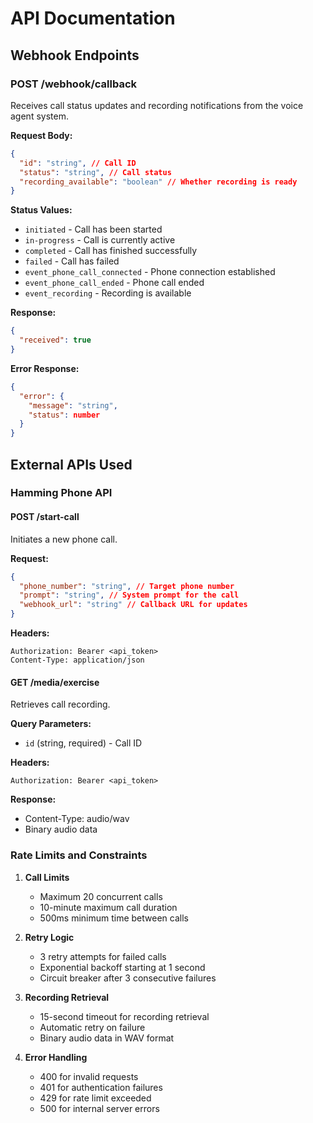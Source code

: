 # API Documentation

## Webhook Endpoints

### POST /webhook/callback

Receives call status updates and recording notifications from the voice agent system.

**Request Body:**

```json
{
  "id": "string", // Call ID
  "status": "string", // Call status
  "recording_available": "boolean" // Whether recording is ready
}
```

**Status Values:**

- `initiated` - Call has been started
- `in-progress` - Call is currently active
- `completed` - Call has finished successfully
- `failed` - Call has failed
- `event_phone_call_connected` - Phone connection established
- `event_phone_call_ended` - Phone call ended
- `event_recording` - Recording is available

**Response:**

```json
{
  "received": true
}
```

**Error Response:**

```json
{
  "error": {
    "message": "string",
    "status": number
  }
}
```

## External APIs Used

### Hamming Phone API

#### POST /start-call

Initiates a new phone call.

**Request:**

```json
{
  "phone_number": "string", // Target phone number
  "prompt": "string", // System prompt for the call
  "webhook_url": "string" // Callback URL for updates
}
```

**Headers:**

```
Authorization: Bearer <api_token>
Content-Type: application/json
```

#### GET /media/exercise

Retrieves call recording.

**Query Parameters:**

- `id` (string, required) - Call ID

**Headers:**

```
Authorization: Bearer <api_token>
```

**Response:**

- Content-Type: audio/wav
- Binary audio data

### Rate Limits and Constraints

1. **Call Limits**

   - Maximum 20 concurrent calls
   - 10-minute maximum call duration
   - 500ms minimum time between calls

2. **Retry Logic**

   - 3 retry attempts for failed calls
   - Exponential backoff starting at 1 second
   - Circuit breaker after 3 consecutive failures

3. **Recording Retrieval**

   - 15-second timeout for recording retrieval
   - Automatic retry on failure
   - Binary audio data in WAV format

4. **Error Handling**
   - 400 for invalid requests
   - 401 for authentication failures
   - 429 for rate limit exceeded
   - 500 for internal server errors
